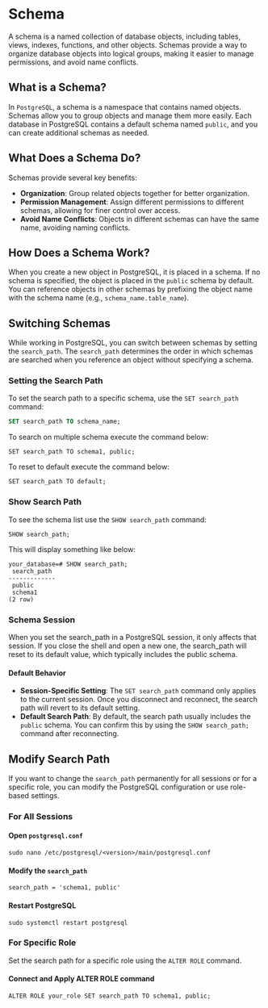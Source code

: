 # Schema

A schema is a named collection of database objects, including tables, views, indexes, functions, and other objects. Schemas provide a way to organize database objects into logical groups, making it easier to manage permissions, and avoid name conflicts.

## What is a Schema?

In `PostgreSQL`, a schema is a namespace that contains named objects. Schemas allow you to group objects and manage them more easily. Each database in PostgreSQL contains a default schema named `public`, and you can create additional schemas as needed.

## What Does a Schema Do?

Schemas provide several key benefits:
- **Organization**: Group related objects together for better organization.
- **Permission Management**: Assign different permissions to different schemas, allowing for finer control over access.
- **Avoid Name Conflicts**: Objects in different schemas can have the same name, avoiding naming conflicts.

## How Does a Schema Work?

When you create a new object in PostgreSQL, it is placed in a schema. If no schema is specified, the object is placed in the `public` schema by default. You can reference objects in other schemas by prefixing the object name with the schema name (e.g., `schema_name.table_name`).

## Switching Schemas

While working in PostgreSQL, you can switch between schemas by setting the `search_path`. The `search_path` determines the order in which schemas are searched when you reference an object without specifying a schema.

### Setting the Search Path

To set the search path to a specific schema, use the `SET search_path` command:

```sql
SET search_path TO schema_name;
```

To search on multiple schema execute the command below:
```
SET search_path TO schema1, public;
```

To reset to default execute the command below:
```
SET search_path TO default;
```

### Show Search Path

To see the schema list use the `SHOW search_path` command:
```
SHOW search_path;
```

This will display something like below:
```
your_database=# SHOW search_path;
 search_path
-------------
 public
 schema1
(2 row)
```

### Schema Session

When you set the search_path in a PostgreSQL session, it only affects that session. If you close the shell and open a new one, the search_path will reset to its default value, which typically includes the public schema.

#### Default Behavior
- **Session-Specific Setting**: The `SET search_path` command only applies to the current session. Once you disconnect and reconnect, the search path will revert to its default setting.
- **Default Search Path**: By default, the search path usually includes the `public` schema. You can confirm this by using the `SHOW search_path;` command after reconnecting.

## Modify Search Path

If you want to change the `search_path` permanently for all sessions or for a specific role, you can modify the PostgreSQL configuration or use role-based settings.

### For All Sessions
#### Open `postgresql.conf`
```
sudo nano /etc/postgresql/<version>/main/postgresql.conf
```

#### Modify the `search_path`
```
search_path = 'schema1, public'
```

#### Restart PostgreSQL
```
sudo systemctl restart postgresql
```

### For Specific Role

Set the search path for a specific role using the `ALTER ROLE` command.

#### Connect and Apply ALTER ROLE command
```
ALTER ROLE your_role SET search_path TO schema1, public;
```

